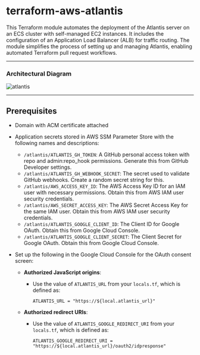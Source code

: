 # terraform-aws-atlantis

This Terraform module automates the deployment of the Atlantis server on an ECS cluster with self-managed EC2 instances. It includes the configuration of an Application Load Balancer (ALB) for traffic routing. The module simplifies the process of setting up and managing Atlantis, enabling automated Terraform pull request workflows.

---

### Architectural Diagram

![atlantis](https://github.com/user-attachments/assets/0252b4a9-38e3-4e8d-9212-fcfc091001a4)

---

## Prerequisites

- Domain with ACM certificate attached
- Application secrets stored in AWS SSM Parameter Store with the following names and descriptions:
  - `/atlantis/ATLANTIS_GH_TOKEN`: A GitHub personal access token with repo and admin:repo_hook permissions. Generate this from GitHub Developer settings.
  - `/atlantis/ATLANTIS_GH_WEBHOOK_SECRET`: The secret used to validate GitHub webhooks. Create a random secret string for this.
  - `/atlantis/AWS_ACCESS_KEY_ID`: The AWS Access Key ID for an IAM user with necessary permissions. Obtain this from AWS IAM user security credentials.
  - `/atlantis/AWS_SECRET_ACCESS_KEY`: The AWS Secret Access Key for the same IAM user. Obtain this from AWS IAM user security credentials.
  - `/atlantis/ATLANTIS_GOOGLE_CLIENT_ID`: The Client ID for Google OAuth. Obtain this from Google Cloud Console.
  - `/atlantis/ATLANTIS_GOOGLE_CLIENT_SECRET`: The Client Secret for Google OAuth. Obtain this from Google Cloud Console.

- Set up the following in the Google Cloud Console for the OAuth consent screen:
  - **Authorized JavaScript origins**:
    - Use the value of `ATLANTIS_URL` from your `locals.tf`, which is defined as:
      ```hcl
      ATLANTIS_URL = "https://${local.atlantis_url}"
      ```

  - **Authorized redirect URIs**:
    - Use the value of `ATLANTIS_GOOGLE_REDIRECT_URI` from your `locals.tf`, which is defined as:
      ```hcl
      ATLANTIS_GOOGLE_REDIRECT_URI = "https://${local.atlantis_url}/oauth2/idpresponse"
      ```
